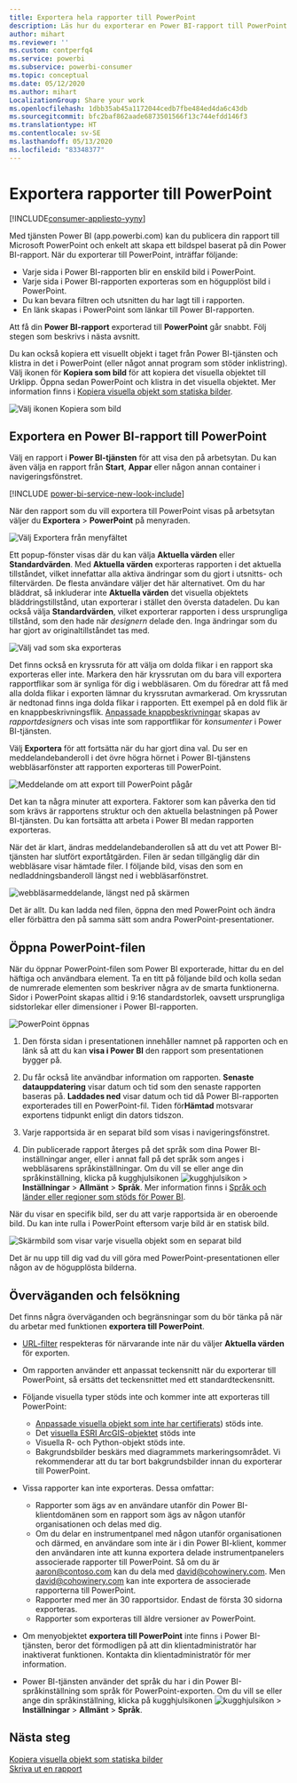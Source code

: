 ```yaml
---
title: Exportera hela rapporter till PowerPoint
description: Läs hur du exporterar en Power BI-rapport till PowerPoint.
author: mihart
ms.reviewer: ''
ms.custom: contperfq4
ms.service: powerbi
ms.subservice: powerbi-consumer
ms.topic: conceptual
ms.date: 05/12/2020
ms.author: mihart
LocalizationGroup: Share your work
ms.openlocfilehash: 1dbb35ab45a1172044cedb7fbe484ed4da6c43db
ms.sourcegitcommit: bfc2baf862aade6873501566f13c744efdd146f3
ms.translationtype: HT
ms.contentlocale: sv-SE
ms.lasthandoff: 05/13/2020
ms.locfileid: "83348377"
---
```

# <a name="export-reports-to-powerpoint"></a>Exportera rapporter till PowerPoint

[!INCLUDE[consumer-appliesto-yyny](../includes/consumer-appliesto-yyny.md)]


Med tjänsten Power BI (app.powerbi.com) kan du publicera din rapport till Microsoft PowerPoint och enkelt att skapa ett bildspel baserat på din Power BI-rapport. När du exporterar till PowerPoint, inträffar följande:

* Varje sida i Power BI-rapporten blir en enskild bild i PowerPoint.
* Varje sida i Power BI-rapporten exporteras som en högupplöst bild i PowerPoint.
* Du kan bevara filtren och utsnitten du har lagt till i rapporten.
* En länk skapas i PowerPoint som länkar till Power BI-rapporten.

Att få din **Power BI-rapport** exporterad till **PowerPoint** går snabbt. Följ stegen som beskrivs i nästa avsnitt.

Du kan också kopiera ett visuellt objekt i taget från Power BI-tjänsten och klistra in det i PowerPoint (eller något annat program som stöder inklistring). Välj ikonen för **Kopiera som bild** för att kopiera det visuella objektet till Urklipp. Öppna sedan PowerPoint och klistra in det visuella objektet. Mer information finns i [Kopiera visuella objekt som statiska bilder](../power-bi-visualization-copy-paste.md).

![Välj ikonen Kopiera som bild](media/end-user-powerpoint/power-bi-copy.png)

## <a name="export-your-power-bi-report-to-powerpoint"></a>Exportera en Power BI-rapport till PowerPoint
Välj en rapport i **Power BI-tjänsten** för att visa den på arbetsytan. Du kan även välja en rapport från **Start**, **Appar** eller någon annan container i navigeringsfönstret.

[!INCLUDE [power-bi-service-new-look-include](../includes/power-bi-service-new-look-include.md)]

När den rapport som du vill exportera till PowerPoint visas på arbetsytan väljer du **Exportera** > **PowerPoint** på menyraden.

![Välj Exportera från menyfältet](media/end-user-powerpoint/power-bi-export.png)

Ett popup-fönster visas där du kan välja **Aktuella värden** eller **Standardvärden**. Med **Aktuella värden** exporteras rapporten i det aktuella tillståndet, vilket innefattar alla aktiva ändringar som du gjort i utsnitts- och filtervärden.  De flesta användare väljer det här alternativet. Om du har bläddrat, så inkluderar inte **Aktuella värden** det visuella objektets bläddringstillstånd, utan exporterar i stället den översta datadelen. Du kan också välja **Standardvärden**, vilket exporterar rapporten i dess ursprungliga tillstånd, som den hade när *designern* delade den. Inga ändringar som du har gjort av originaltillståndet tas med.

![Välj vad som ska exporteras](media/end-user-powerpoint/power-bi-current-values.png)
 
Det finns också en kryssruta för att välja om dolda flikar i en rapport ska exporteras eller inte. Markera den här kryssrutan om du bara vill exportera rapportflikar som är synliga för dig i webbläsaren. Om du föredrar att få med alla dolda flikar i exporten lämnar du kryssrutan avmarkerad. Om kryssrutan är nedtonad finns inga dolda flikar i rapporten. Ett exempel på en dold flik är en knappbeskrivningsflik. [Anpassade knappbeskrivningar](../create-reports/desktop-tooltips.md) skapas av *rapportdesigners* och visas inte som rapportflikar för *konsumenter* i Power BI-tjänsten. 

Välj **Exportera** för att fortsätta när du har gjort dina val. Du ser en meddelandebanderoll i det övre högra hörnet i Power BI-tjänstens webbläsarfönster att rapporten exporteras till PowerPoint. 



![Meddelande om att export till PowerPoint pågår](media/end-user-powerpoint/power-bi-export-progress.png)

Det kan ta några minuter att exportera. Faktorer som kan påverka den tid som krävs är rapportens struktur och den aktuella belastningen på Power BI-tjänsten. Du kan fortsätta att arbeta i Power BI medan rapporten exporteras.

När det är klart, ändras meddelandebanderollen så att du vet att Power BI-tjänsten har slutfört exportåtgärden. Filen är sedan tillgänglig där din webbläsare visar hämtade filer. I följande bild, visas den som en nedladdningsbanderoll längst ned i webbläsarfönstret.

![webbläsarmeddelande, längst ned på skärmen](media/end-user-powerpoint/power-bi-browsers.png)

Det är allt. Du kan ladda ned filen, öppna den med PowerPoint och ändra eller förbättra den på samma sätt som andra PowerPoint-presentationer.

## <a name="open-the-powerpoint-file"></a>Öppna PowerPoint-filen
När du öppnar PowerPoint-filen som Power BI exporterade, hittar du en del häftiga och användbara element. Ta en titt på följande bild och kolla sedan de numrerade elementen som beskriver några av de smarta funktionerna. Sidor i PowerPoint skapas alltid i 9:16 standardstorlek, oavsett ursprungliga sidstorlekar eller dimensioner i Power BI-rapporten.

![PowerPoint öppnas](media/end-user-powerpoint/power-bi-powerpoint-numbered.png)

1. Den första sidan i presentationen innehåller namnet på rapporten och en länk så att du kan **visa i Power BI** den rapport som presentationen bygger på.
2. Du får också lite användbar information om rapporten. **Senaste datauppdatering** visar datum och tid som den senaste rapporten baseras på. **Laddades ned** visar datum och tid då Power BI-rapporten exporterades till en PowerPoint-fil. Tiden för**Hämtad** motsvarar exportens tidpunkt enligt din dators tidszon.


3. Varje rapportsida är en separat bild som visas i navigeringsfönstret. 
4. Din publicerade rapport återges på det språk som dina Power BI-inställningar anger, eller i annat fall på det språk som anges i webbläsarens språkinställningar. Om du vill se eller ange din språkinställning, klicka på kugghjulsikonen ![kugghjulsikon](media/end-user-powerpoint/power-bi-settings-icon.png) > **Inställningar** > **Allmänt** > **Språk**. Mer information finns i [Språk och länder eller regioner som stöds för Power BI](../fundamentals/supported-languages-countries-regions.md).


När du visar en specifik bild, ser du att varje rapportsida är en oberoende bild. Du kan inte rulla i PowerPoint eftersom varje bild är en statisk bild.

![Skärmbild som visar varje visuella objekt som en separat bild](media/end-user-powerpoint/power-bi-images.png)

Det är nu upp till dig vad du vill göra med PowerPoint-presentationen eller någon av de högupplösta bilderna.

## <a name="considerations-and-troubleshooting"></a>Överväganden och felsökning
Det finns några överväganden och begränsningar som du bör tänka på när du arbetar med funktionen **exportera till PowerPoint**.
 

* [URL-filter](../service-url-filters.md) respekteras för närvarande inte när du väljer **Aktuella värden** för exporten.

* Om rapporten använder ett anpassat teckensnitt när du exporterar till PowerPoint, så ersätts det teckensnittet med ett standardteckensnitt.

* Följande visuella typer stöds inte och kommer inte att exporteras till PowerPoint:
   - [Anpassade visuella objekt som inte har certifierats](../developer/power-bi-custom-visuals-certified.md)) stöds inte. 
   - Det [visuella ESRI ArcGIS-objektet](../visuals/power-bi-visualizations-arcgis.md) stöds inte
   - Visuella R- och Python-objekt stöds inte.
   - Bakgrundsbilder beskärs med diagrammets markeringsområdet. Vi rekommenderar att du tar bort bakgrundsbilder innan du exporterar till PowerPoint.

* Vissa rapporter kan inte exporteras. Dessa omfattar:
    - Rapporter som ägs av en användare utanför din Power BI-klientdomänen som en rapport som ägs av någon utanför organisationen och delas med dig.
    - Om du delar en instrumentpanel med någon utanför organisationen och därmed, en användare som inte är i din Power BI-klient, kommer den användaren inte att kunna exportera delade instrumentpanelers associerade rapporter till PowerPoint. Så om du är aaron@contoso.com kan du dela med david@cohowinery.com. Men david@cohowinery.com kan inte exportera de associerade rapporterna till PowerPoint.
    - Rapporter med mer än 30 rapportsidor. Endast de första 30 sidorna exporteras.
    - Rapporter som exporteras till äldre versioner av PowerPoint.

* Om menyobjektet **exportera till PowerPoint** inte finns i Power BI-tjänsten, beror det förmodligen på att din klientadministratör har inaktiverat funktionen. Kontakta din klientadministratör för mer information.
* Power BI-tjänsten använder det språk du har i din Power BI-språkinställning som språk för PowerPoint-exporten. Om du vill se eller ange din språkinställning, klicka på kugghjulsikonen ![kugghjulsikon](media/end-user-powerpoint/power-bi-settings-icon.png) > **Inställningar** > **Allmänt** > **Språk**.



## <a name="next-steps"></a>Nästa steg
[Kopiera visuella objekt som statiska bilder](../power-bi-visualization-copy-paste.md)    
[Skriva ut en rapport](end-user-print.md)

